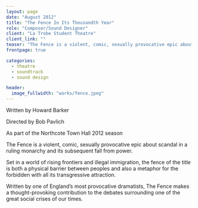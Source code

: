 ```yaml
---
layout: page
date: "August 2012"
title: "The Fence In Its Thousandth Year"
role: "Composer/Sound Designer"
client: "La Trobe Student Theatre"
client_link: ""
teaser: "The Fence is a violent, comic, sexually provocative epic about scandal in a ruling monarchy and its subsequent fall from power. Set in a world of rising frontiers and illegal immigration, the fence of the title is both a physical barrier between peoples and also a metaphor for the forbidden with all its transgressive attraction."
frontpage: true

categories: 
  - theatre
  - soundtrack
  - sound design

header:
  image_fullwidth: "works/fence.jpeg"
---
```

Written by Howard Barker

Directed by Bob Pavlich

As part of the Northcote Town Hall 2012 season

The Fence is a violent, comic, sexually provocative epic about scandal in a ruling monarchy and its subsequent fall from power.

Set in a world of rising frontiers and illegal immigration, the fence of the title is both a physical barrier between peoples and also a metaphor for the forbidden with all its transgressive attraction.

Written by one of England’s most provocative dramatists, The Fence makes a thought-provoking contribution to the debates surrounding one of the great social crises of our times.